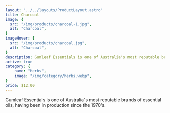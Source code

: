 ```yaml
---
layout: "../../layouts/ProductLayout.astro"
title: Charcoal
image: {
  src: "/img/products/charcoal-1.jpg",
  alt: "Charcoal",
}
imageHover: {
  src: "/img/products/charcoal.jpg",
  alt: "Charcoal",
}
description: Gumleaf Essentials is one of Australia's most reputable brands of essential oils
active: true
category: {
    name: "Herbs",
    image: "/img/category/herbs.webp",
}
price: $12.00
---
```


Gumleaf Essentials is one of Australia's most reputable brands of essential oils, having been in production since the 1970's.

